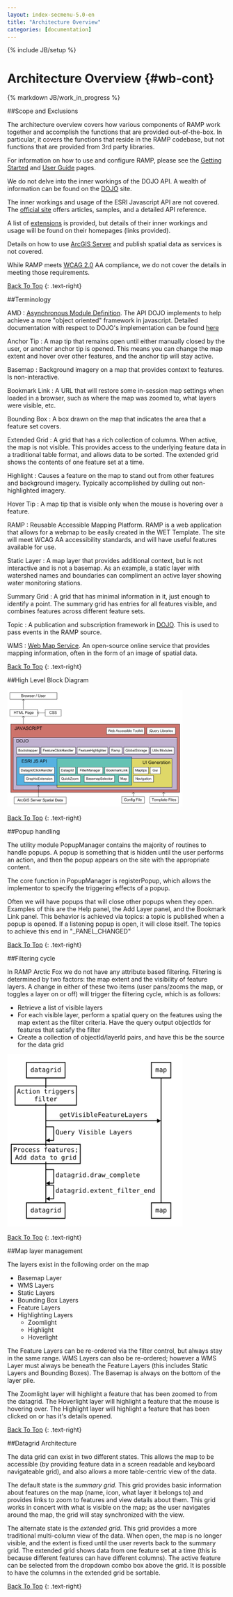 ```yaml
---
layout: index-secmenu-5.0-en
title: "Architecture Overview"
categories: [documentation]
---
```

{% include JB/setup %}

<a name="top" />

# Architecture Overview {#wb-cont}

{% markdown JB/work_in_progress %}

<div class="toc"></div>

##Scope and Exclusions

The architecture overview covers how various components of RAMP work together and accomplish the functions that are provided out-of-the-box.  In particular, it covers the functions that reside in the RAMP codebase, but not functions that are provided from 3rd party libraries.

For information on how to use and configure RAMP, please see the [Getting Started](started-en.html) and [User Guide](ramp-customization-intro-en.html) pages.

We do not delve into the inner workings of the DOJO API.  A wealth of information can be found on the [DOJO](http://dojotoolkit.org/) site.

The inner workings and usage of the ESRI Javascript API are not covered.  The [official site](https://developers.arcgis.com/javascript/) offers articles, samples, and a detailed API reference.

A list of [extensions](external-libraries-en.html) is provided, but details of their inner workings and usage will be found on their homepages (links provided).

Details on how to use [ArcGIS Server](http://www.esri.com/software/arcgis/arcgisserver) and publish spatial data as services is not covered.

While RAMP meets [WCAG 2.0](http://www.w3.org/WAI/WCAG20/quickref/) AA compliance, we do not cover the details in meeting those requirements.

[Back To Top](#top)
{: .text-right}

##Terminology

AMD
: [Asynchronous Module Definition](https://github.com/amdjs/amdjs-api/wiki/AMD).  The API DOJO implements to help achieve a more "object oriented" framework in javascript.  Detailed documentation with respect to DOJO's implementation can be found [here](http://dojotoolkit.org/reference-guide/1.9/loader/amd.html)

Anchor Tip
: A map tip that remains open until either manually closed by the user, or another anchor tip is opened.  This means you can change the map extent and hover over other features, and the anchor tip will stay active.

Basemap
: Background imagery on a map that provides context to features.  Is non-interactive.

Bookmark Link
: A URL that will restore some in-session map settings when loaded in a browser, such as where the map was zoomed to, what layers were visible, etc.

Bounding Box
: A box drawn on the map that indicates the area that a feature set covers.

Extended Grid
: A grid that has a rich collection of columns.  When active, the map is not visible.  This provides access to the underlying feature data in a traditional table format, and allows data to be sorted.  The extended grid shows the contents of one feature set at a time.

Highlight
: Causes a feature on the map to stand out from other features and background imagery.  Typically accomplished by dulling out non-highlighted imagery.

Hover Tip
: A map tip that is visible only when the mouse is hovering over a feature.

RAMP
: Reusable Accessible Mapping Platform.  RAMP is a web application that allows for a webmap to be easily created in the WET Template.  The site will meet WCAG AA accessibility standards, and will have useful features available for use.

Static Layer
: A map layer that provides additional context, but is not interactive and is not a basemap.  As an example, a static layer with watershed names and boundaries can compliment an active layer showing water monitoring stations.

Summary Grid
: A grid that has minimal information in it, just enough to identify a point.   The summary grid has entries for all features visible, and combines features across different feature sets.

Topic
: A publication and subscription framework in [DOJO](http://dojotoolkit.org/reference-guide/1.9/dojo/topic.html).  This is used to pass events in the RAMP source.

WMS
: [Web Map Service](http://www.opengeospatial.org/standards/wms).  An open-source online service that provides mapping information, often in the form of an image of spatial data.

[Back To Top](#top)
{: .text-right}

##High Level Block Diagram

<section class="wb-lbx lbx-gal">
	<a href="assets/images/block_diagram.png">
		<img src="assets/images/block_diagram.png" style="max-width:80%" />
	</a>
</section>

[Back To Top](#top)
{: .text-right}

##Popup handling

The utility module PopupManager contains the majority of routines to handle popups.  A popup is something that is hidden until the user performs an action, and then the popup appears on the site with the appropriate content.

The core function in PopupManager is registerPopup, which allows the implementor to specify the triggering effects of a popup.

Often we will have popups that will close other popups when they open.  Examples of this are the Help panel, the Add Layer panel, and the Bookmark Link panel.  This behavior is achieved via topics: a topic is published when a popup is opened.  If a listening popup is open, it will close itself. The topics to achieve this end in "_PANEL_CHANGED"

[Back To Top](#top)
{: .text-right}

##Filtering cycle

In RAMP Arctic Fox we do not have any attribute based filtering.  Filtering is determined by two factors: the map extent and the visibility of feature layers.  A change in either of these two items (user pans/zooms the map, or toggles a layer on or off) will trigger the filtering cycle, which is as follows:

* Retrieve a list of visible layers
* For each visible layer, perform a spatial query on the features using the map extent as the filter criteria.  Have the query output objectIds for features that satisfy the filter
* Create a collection of objectId/layerId pairs, and have this be the source for the data grid

<section class="wb-lbx lbx-gal">
	<a href="assets/images/filter_data_sequence.svg">
		<img src="assets/images/filter_data_sequence.svg" style="max-width:80%" />
	</a>
</section>

[Back To Top](#top)
{: .text-right}

##Map layer management

The layers exist in the following order on the map

* Basemap Layer
* WMS Layers
* Static Layers
* Bounding Box Layers
* Feature Layers
* Highlighting Layers
  * Zoomlight
  * Highlight
  * Hoverlight

The Feature Layers can be re-ordered via the filter control, but always stay in the same range.  WMS Layers can also be re-ordered; however a WMS Layer must always be beneath the Feature Layers (this includes Static Layers and Bounding Boxes).  The Basemap is always on the bottom of the layer pile.

The Zoomlight layer will highlight a feature that has been zoomed to from the datagrid.  The Hoverlight layer will highlight a feature that the mouse is hovering over.  The Highlight layer will highlight a feature that has been clicked on or has it's details opened.

[Back To Top](#top)
{: .text-right}

##Datagrid Architecture

The data grid can exist in two different states.  This allows the map to be accessible (by providing feature data in a screen readable and keyboard navigateable grid), and also allows a more table-centric view of the data.

The default state is the _summary grid_.  This grid provides basic information about features on the map (name, icon, what layer it belongs to) and provides links to zoom to features and view details about them.  This grid works in concert with what is visible on the map; as the user navigates around the map, the grid will stay synchronized with the view.

The alternate state is the _extended grid_.  This grid provides a more traditional multi-column view of the data.  When open, the map is no longer visible, and the extent is fixed until the user reverts back to the summary grid.  The extended grid shows data from one feature set at a time (this is because different features can have different columns).  The active feature can be selected from the dropdown combo box above the grid.  It is possible to have the columns in the extended grid be sortable.

[Back To Top](#top)
{: .text-right}